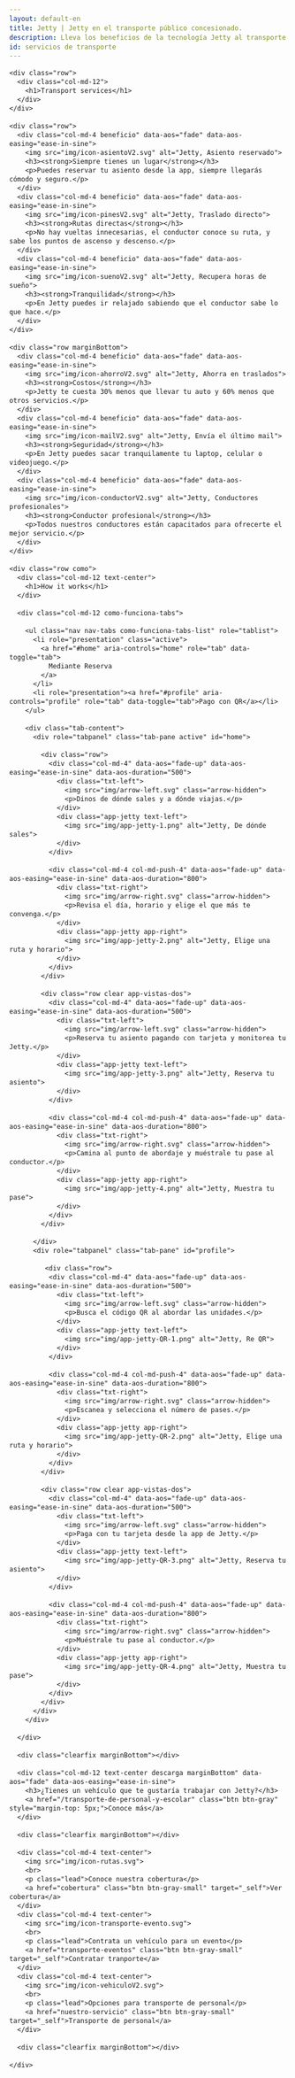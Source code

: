 ```yaml
---
layout: default-en
title: Jetty | Jetty en el transporte público concesionado.
description: Lleva los beneficios de la tecnología Jetty al transporte público concesionado.
id: servicios de transporte
---
```


<div class="container-fluid gradient">
  <div class="container transportista">

    <div class="row">
      <div class="col-md-12">
        <h1>Transport services</h1>
      </div>
    </div>

    <div class="row">
      <div class="col-md-4 beneficio" data-aos="fade" data-aos-easing="ease-in-sine">
        <img src="img/icon-asientoV2.svg" alt="Jetty, Asiento reservado">
        <h3><strong>Siempre tienes un lugar</strong></h3>
        <p>Puedes reservar tu asiento desde la app, siempre llegarás cómodo y seguro.</p>
      </div>
      <div class="col-md-4 beneficio" data-aos="fade" data-aos-easing="ease-in-sine">
        <img src="img/icon-pinesV2.svg" alt="Jetty, Traslado directo">
        <h3><strong>Rutas directas</strong></h3>
        <p>No hay vueltas innecesarias, el conductor conoce su ruta, y sabe los puntos de ascenso y descenso.</p>
      </div>
      <div class="col-md-4 beneficio" data-aos="fade" data-aos-easing="ease-in-sine">
        <img src="img/icon-suenoV2.svg" alt="Jetty, Recupera horas de sueño">
        <h3><strong>Tranquilidad</strong></h3>
        <p>En Jetty puedes ir relajado sabiendo que el conductor sabe lo que hace.</p>
      </div>
    </div>

    <div class="row marginBottom">
      <div class="col-md-4 beneficio" data-aos="fade" data-aos-easing="ease-in-sine">
        <img src="img/icon-ahorroV2.svg" alt="Jetty, Ahorra en traslados">
        <h3><strong>Costos</strong></h3>
        <p>Jetty te cuesta 30% menos que llevar tu auto y 60% menos que otros servicios.</p>
      </div>
      <div class="col-md-4 beneficio" data-aos="fade" data-aos-easing="ease-in-sine">
        <img src="img/icon-mailV2.svg" alt="Jetty, Envía el último mail">
        <h3><strong>Seguridad</strong></h3>
        <p>En Jetty puedes sacar tranquilamente tu laptop, celular o videojuego.</p>
      </div>
      <div class="col-md-4 beneficio" data-aos="fade" data-aos-easing="ease-in-sine">
        <img src="img/icon-conductorV2.svg" alt="Jetty, Conductores profesionales">
        <h3><strong>Conductor profesional</strong></h3>
        <p>Todos nuestros conductores están capacitados para ofrecerte el mejor servicio.</p>
      </div>
    </div>

    <div class="row como">
      <div class="col-md-12 text-center">
        <h1>How it works</h1>
      </div>

      <div class="col-md-12 como-funciona-tabs">

        <ul class="nav nav-tabs como-funciona-tabs-list" role="tablist">
          <li role="presentation" class="active">
            <a href="#home" aria-controls="home" role="tab" data-toggle="tab">
              Mediante Reserva
            </a>
          </li>
          <li role="presentation"><a href="#profile" aria-controls="profile" role="tab" data-toggle="tab">Pago con QR</a></li>
        </ul>

        <div class="tab-content">
          <div role="tabpanel" class="tab-pane active" id="home">

            <div class="row">
              <div class="col-md-4" data-aos="fade-up" data-aos-easing="ease-in-sine" data-aos-duration="500">
                <div class="txt-left">
                  <img src="img/arrow-left.svg" class="arrow-hidden">
                  <p>Dinos de dónde sales y a dónde viajas.</p>
                </div>
                <div class="app-jetty text-left">
                  <img src="img/app-jetty-1.png" alt="Jetty, De dónde sales">
                </div>
              </div>

              <div class="col-md-4 col-md-push-4" data-aos="fade-up" data-aos-easing="ease-in-sine" data-aos-duration="800">
                <div class="txt-right">
                  <img src="img/arrow-right.svg" class="arrow-hidden">
                  <p>Revisa el día, horario y elige el que más te convenga.</p>
                </div>
                <div class="app-jetty app-right">
                  <img src="img/app-jetty-2.png" alt="Jetty, Elige una ruta y horario">
                </div>
              </div>
            </div>

            <div class="row clear app-vistas-dos">
              <div class="col-md-4" data-aos="fade-up" data-aos-easing="ease-in-sine" data-aos-duration="500">
                <div class="txt-left">
                  <img src="img/arrow-left.svg" class="arrow-hidden">
                  <p>Reserva tu asiento pagando con tarjeta y monitorea tu Jetty.</p>
                </div>
                <div class="app-jetty text-left">
                  <img src="img/app-jetty-3.png" alt="Jetty, Reserva tu asiento">
                </div>
              </div>

              <div class="col-md-4 col-md-push-4" data-aos="fade-up" data-aos-easing="ease-in-sine" data-aos-duration="800">
                <div class="txt-right">
                  <img src="img/arrow-right.svg" class="arrow-hidden">
                  <p>Camina al punto de abordaje y muéstrale tu pase al conductor.</p>
                </div>
                <div class="app-jetty app-right">
                  <img src="img/app-jetty-4.png" alt="Jetty, Muestra tu pase">
                </div>
              </div>
            </div>

          </div>
          <div role="tabpanel" class="tab-pane" id="profile">

             <div class="row">
              <div class="col-md-4" data-aos="fade-up" data-aos-easing="ease-in-sine" data-aos-duration="500">
                <div class="txt-left">
                  <img src="img/arrow-left.svg" class="arrow-hidden">
                  <p>Busca el código QR al abordar las unidades.</p>
                </div>
                <div class="app-jetty text-left">
                  <img src="img/app-jetty-QR-1.png" alt="Jetty, Re QR">
                </div>
              </div>

              <div class="col-md-4 col-md-push-4" data-aos="fade-up" data-aos-easing="ease-in-sine" data-aos-duration="800">
                <div class="txt-right">
                  <img src="img/arrow-right.svg" class="arrow-hidden">
                  <p>Escanea y selecciona el número de pases.</p>
                </div>
                <div class="app-jetty app-right">
                  <img src="img/app-jetty-QR-2.png" alt="Jetty, Elige una ruta y horario">
                </div>
              </div>
            </div>

            <div class="row clear app-vistas-dos">
              <div class="col-md-4" data-aos="fade-up" data-aos-easing="ease-in-sine" data-aos-duration="500">
                <div class="txt-left">
                  <img src="img/arrow-left.svg" class="arrow-hidden">
                  <p>Paga con tu tarjeta desde la app de Jetty.</p>
                </div>
                <div class="app-jetty text-left">
                  <img src="img/app-jetty-QR-3.png" alt="Jetty, Reserva tu asiento">
                </div>
              </div>

              <div class="col-md-4 col-md-push-4" data-aos="fade-up" data-aos-easing="ease-in-sine" data-aos-duration="800">
                <div class="txt-right">
                  <img src="img/arrow-right.svg" class="arrow-hidden">
                  <p>Muéstrale tu pase al conductor.</p>
                </div>
                <div class="app-jetty app-right">
                  <img src="img/app-jetty-QR-4.png" alt="Jetty, Muestra tu pase">
                </div>
              </div>
            </div>
          </div>
        </div>

      </div>

      <div class="clearfix marginBottom"></div>

      <div class="col-md-12 text-center descarga marginBottom" data-aos="fade" data-aos-easing="ease-in-sine">
        <h3>¿Tienes un vehículo que te gustaría trabajar con Jetty?</h3>
        <a href="/transporte-de-personal-y-escolar" class="btn btn-gray" style="margin-top: 5px;">Conoce más</a>
      </div>

      <div class="clearfix marginBottom"></div>

      <div class="col-md-4 text-center">
        <img src="img/icon-rutas.svg">
        <br>
        <p class="lead">Conoce nuestra cobertura</p>
        <a href="cobertura" class="btn btn-gray-small" target="_self">Ver cobertura</a>
      </div>
      <div class="col-md-4 text-center">
        <img src="img/icon-transporte-evento.svg">
        <br>
        <p class="lead">Contrata un vehículo para un evento</p>
        <a href="transporte-eventos" class="btn btn-gray-small" target="_self">Contratar tranporte</a>
      </div>
      <div class="col-md-4 text-center">
        <img src="img/icon-vehiculoV2.svg">
        <br>
        <p class="lead">Opciones para transporte de personal</p>
        <a href="nuestro-servicio" class="btn btn-gray-small" target="_self">Transporte de personal</a>
      </div>

      <div class="clearfix marginBottom"></div>

    </div>

  </div>
</div>